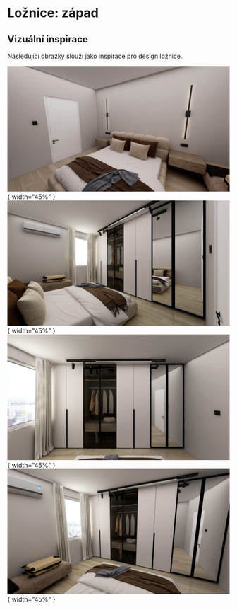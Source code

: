 # Ložnice: západ

## Vizuální inspirace

Následující obrazky slouží jako inspirace pro design ložnice.

![Bedroom front](../static/img/bedroom-west/bedroom.back.jpg){ width="45%" }
![Bedroom back](../static/img/bedroom-west/bedroom.front.jpg){ width="45%" }
![Bedroom wardrobe](../static/img/bedroom-west/bedroom.wardrobe.jpg){ width="45%" }
![Bedroom wardrobe](../static/img/bedroom-west/bedroom.wardrobe.alt.jpg){ width="45%" }